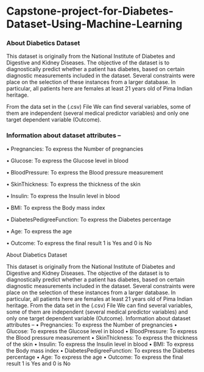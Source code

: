# Capstone-project-for-Diabetes-Dataset-Using-Machine-Learning

### About Diabetics Dataset

This dataset is originally from the National Institute of Diabetes and Digestive and Kidney
Diseases. The objective of the dataset is to diagnostically predict whether a patient has diabetes, based on certain diagnostic measurements included in the dataset. Several constraints were place on the selection of these instances from a larger database. In particular, all patients here are females at least 21 years old of Pima Indian heritage.

From the data set in the (.csv) File We can find several variables, some of them are independent (several medical predictor variables) and only one target dependent variable (Outcome).

### Information about dataset attributes –

•	Pregnancies: To express the Number of pregnancies

•	Glucose: To express the Glucose level in blood

•	BloodPressure: To express the Blood pressure measurement

•	SkinThickness: To express the thickness of the skin

•	Insulin: To express the Insulin level in blood

•	BMI: To express the Body mass index

•	DiabetesPedigreeFunction: To express the Diabetes percentage

•	Age: To express the age

•	Outcome: To express the final result 1 is Yes and 0 is No

About Diabetics Dataset

This dataset is originally from the National Institute of Diabetes and Digestive and Kidney Diseases. The objective of the dataset is to diagnostically predict whether a patient has diabetes, based on certain diagnostic measurements included in the dataset. Several constraints were place on the selection of these instances from a larger database. In particular, all patients here are females at least 21 years old of Pima Indian heritage.
From the data set in the (.csv) File We can find several variables, some of them are independent (several medical predictor variables) and only one target dependent variable (Outcome).
Information about dataset attributes –
• Pregnancies: To express the Number of pregnancies
• Glucose: To express the Glucose level in blood
• BloodPressure: To express the Blood pressure measurement
• SkinThickness: To express the thickness of the skin
• Insulin: To express the Insulin level in blood
• BMI: To express the Body mass index
• DiabetesPedigreeFunction: To express the Diabetes percentage
• Age: To express the age
• Outcome: To express the final result 1 is Yes and 0 is No

